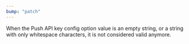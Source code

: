 ```yaml
---
bump: "patch"
---
```


When the Push API key config option value is an empty string,
or a string with only whitespace characters, it is not considered valid anymore.
